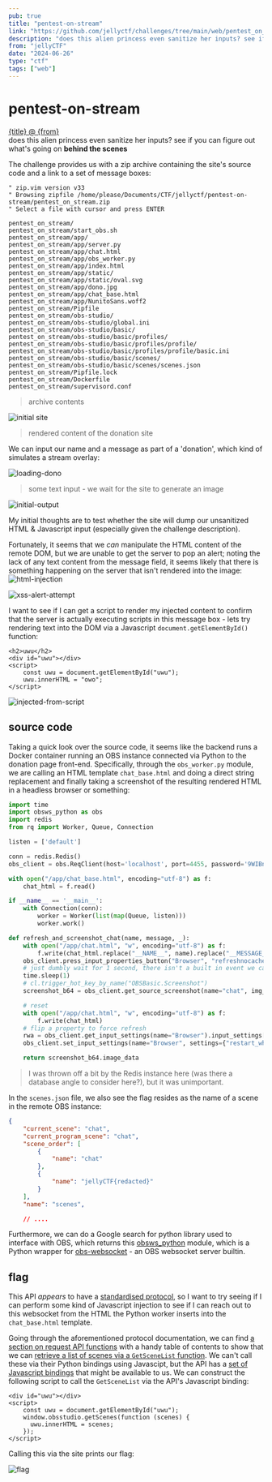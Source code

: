 ```yaml
---
pub: true
title: "pentest-on-stream"
link: "https://github.com/jellyctf/challenges/tree/main/web/pentest_on_stream"
description: "does this alien princess even sanitize her inputs? see if you can figure out what's going on behind the scenes"
from: "jellyCTF"
date: "2024-06-26"
type: "ctf"
tags: ["web"]
---
```


# pentest-on-stream

<!-- should change the links to github source instead: https://github.com/jellyctf/challenges -->
<aside>
<a href={link}>{title} @ {from}</a><br/>
does this alien princess even sanitize her inputs? see if you can figure out what's going on <b>behind the scenes</b>
</aside>

The challenge provides us with a zip archive containing the site's source code and a link to a set of message boxes:

```vim
" zip.vim version v33
" Browsing zipfile /home/please/Documents/CTF/jellyctf/pentest-on-stream/pentest_on_stream.zip
" Select a file with cursor and press ENTER

pentest_on_stream/
pentest_on_stream/start_obs.sh
pentest_on_stream/app/
pentest_on_stream/app/server.py
pentest_on_stream/app/chat.html
pentest_on_stream/app/obs_worker.py
pentest_on_stream/app/index.html
pentest_on_stream/app/static/
pentest_on_stream/app/static/oval.svg
pentest_on_stream/app/dono.jpg
pentest_on_stream/app/chat_base.html
pentest_on_stream/app/NunitoSans.woff2
pentest_on_stream/Pipfile
pentest_on_stream/obs-studio/
pentest_on_stream/obs-studio/global.ini
pentest_on_stream/obs-studio/basic/
pentest_on_stream/obs-studio/basic/profiles/
pentest_on_stream/obs-studio/basic/profiles/profile/
pentest_on_stream/obs-studio/basic/profiles/profile/basic.ini
pentest_on_stream/obs-studio/basic/scenes/
pentest_on_stream/obs-studio/basic/scenes/scenes.json
pentest_on_stream/Pipfile.lock
pentest_on_stream/Dockerfile
pentest_on_stream/supervisord.conf
```
> archive contents

<picture>
    <source srcset="/img/pentest_on_stream_img/pentest_init.webp" type="image/webp">
    <img src="/img/pentest_on_stream_img/pentest_init.webp" alt="initial site">
</picture>

> rendered content of the donation site

We can input our name and a message as part of a 'donation', which kind of simulates a stream overlay:

![loading-dono](/img/pentest_on_stream_img/loading.webp)
> some text input - we wait for the site to generate an image

![initial-output](/img/pentest_on_stream_img/loaded_init.webp)

My initial thoughts are to test whether the site will dump our unsanitized HTML & Javascript input (especially given the challenge description).

Fortunately, it seems that we _can_ manipulate the HTML content of the remote DOM, but we are unable to get the server to pop an alert; noting the lack of any text content from the message field, it seems likely that there is something happening on the server that isn't rendered into the image:
![html-injection](/img/pentest_on_stream_img/html_injected.webp)

![xss-alert-attempt](/img/pentest_on_stream_img/nothing_alert.webp)

I want to see if I can get a script to render my injected content to confirm that the server is actually executing scripts in this message box - lets try rendering text into the DOM via a Javascript `document.getElementById()` function:

```svelte
<h2>uwu</h2>
<div id="uwu"></div>
<script>
    const uwu = document.getElementById("uwu");
    uwu.innerHTML = "owo";
</script>
```

![injected-from-script](/img/pentest_on_stream_img/script_injection_test.webp)

## source code

Taking a quick look over the source code, it seems like the backend runs a Docker container running an OBS instance
connected via Python to the donation page front-end. Specifically, through the `obs_worker.py` module, we are
calling an HTML template `chat_base.html` and doing a direct string replacement and finally taking a screenshot
of the resulting rendered HTML in a  headless browser or something:

```python
import time
import obsws_python as obs
import redis
from rq import Worker, Queue, Connection

listen = ['default']

conn = redis.Redis()
obs_client = obs.ReqClient(host='localhost', port=4455, password='9WIBnsaL6t8Hiors')

with open("/app/chat_base.html", encoding="utf-8") as f:
    chat_html = f.read()

if __name__ == '__main__':
    with Connection(conn):
        worker = Worker(list(map(Queue, listen)))
        worker.work()

def refresh_and_screenshot_chat(name, message, _):
    with open("/app/chat.html", "w", encoding="utf-8") as f:
        f.write(chat_html.replace("__NAME__", name).replace("__MESSAGE__", message))
    obs_client.press_input_properties_button("Browser", "refreshnocache")
    # just dumbly wait for 1 second, there isn't a built in event we can hook to check for page load complete
    time.sleep(1)
    # cl.trigger_hot_key_by_name("OBSBasic.Screenshot")
    screenshot_b64 = obs_client.get_source_screenshot(name="chat", img_format="jpg", width=1280, height=720, quality=90)

    # reset
    with open("/app/chat.html", "w", encoding="utf-8") as f:
        f.write(chat_html)
    # flip a property to force refresh
    rwa = obs_client.get_input_settings(name="Browser").input_settings["restart_when_active"] or False
    obs_client.set_input_settings(name="Browser", settings={"restart_when_active": not rwa}, overlay=True)

    return screenshot_b64.image_data
```
> I was thrown off a bit by the Redis instance here (was there a database angle to consider here?),
> but it was unimportant.

In the `scenes.json` file, we also see the flag resides as the name of a scene in the remote OBS instance:

```json
{
    "current_scene": "chat",
    "current_program_scene": "chat",
    "scene_order": [
        {
            "name": "chat"
        },
        {
            "name": "jellyCTF{redacted}"
        }
    ],
    "name": "scenes",

    // ....
```

Furthermore, we can do a Google search for python library used to interface with OBS, which returns
this [obsws_python](https://github.com/aatikturk/obsws-python) module, which is a Python wrapper for
[obs-websocket](https://github.com/obsproject/obs-websocket) - an OBS websocket server builtin.

## flag

This API _appears_ to have a [standardised protocol](https://github.com/obsproject/obs-websocket/blob/master/docs/generated/protocol.md),
so I want to try seeing if I can perform some kind of Javascript injection to see if I can reach out to this
websocket from the HTML the Python worker inserts into the `chat_base.html` template.

Going through the aforementioned protocol documentation, we can find [a section on request API functions](https://github.com/obsproject/obs-websocket/blob/master/docs/generated/protocol.md#requests) with
a handy table of contents to show that we can [retrieve a list of scenes via a `GetSceneList` function](https://github.com/obsproject/obs-websocket/blob/master/docs/generated/protocol.md#getscenelist).
We can't call these via their Python bindings using Javascipt, but the API has a [set of Javascript bindings](https://github.com/obsproject/obs-browser/blob/master/README.md) that
might be available to us. We can construct the following script to call the `GetSceneList` via the API's Javascript binding:

```svelte
<div id="uwu"></div>
<script>
    const uwu = document.getElementById("uwu");
    window.obsstudio.getScenes(function (scenes) {
      uwu.innerHTML = scenes;
    });
</script>
```

Calling this via the site prints our flag:

![flag](/img/pentest_on_stream_img/flag.webp)
